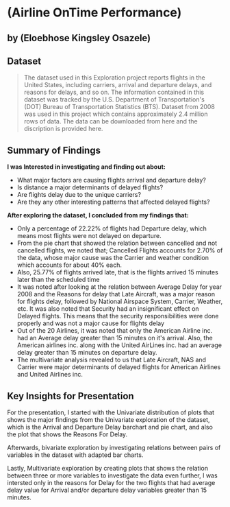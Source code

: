 # (Airline OnTime Performance)
## by (Eloebhose Kingsley Osazele)


## Dataset

>   The dataset used in this Exploration project reports flights in the United States, including carriers, arrival and departure delays, and reasons for delays, and so on. The information contained in this dataset was tracked by the U.S. Department of Transportation's (DOT) Bureau of Transportation Statistics (BTS). Dataset from 2008 was used in this project which contains approximately 2.4 million rows of data. The data can be downloaded from here and the discription is provided here.  


## Summary of Findings

**I was Interested in investigating and finding out about:**

- What major factors are causing flights arrival and departure delay?
- Is distance a major determinants of delayed flights?
- Are flights delay due to the unique carriers?
- Are they any other interesting patterns that affected delayed flights?

**After exploring the dataset, I concluded from my findings that:**

- Only a percentage of 22.22% of flights had Departure delay, which means most flights were not delayed on departure.
- From the pie chart that showed the relation between cancelled and not cancelled flights, we noted that;
Cancelled Flights accounts for 2.70% of the data, whose major cause was the Carrier and weather condition which accounts for about 40% each.
- Also, 25.77% of flights arrived late, that is the flights arrived 15 minutes later than the scheduled time
- It was noted after looking at the relation between Average Delay for year 2008 and the Reasons for delay that Late Aircraft, was a major reason for flights delay, followed by National Airspace System, Carrier, Weather, etc. It was also noted that Security had an insignificant effect on Delayed flights. This means that the security responsibilities were done properly and was not a major cause for flights delay
- Out of the 20 Airlines, it was noted that only the American Airline inc. had an Average delay greater than 15 minutes on it's arrival. Also, the American airlines inc. along with the United AirLines inc. had an average delay greater than 15 minutes on departure delay.
- The multivariate analysis revealed to us that Late Aircraft, NAS and Carrier were major determinants of delayed flights for American Airlines and United Airlines inc.



## Key Insights for Presentation

For the presentation, I started with the Univariate distribution of plots that shows the major findings from the Univariate exploration of the dataset, which is the Arrival and Departure Delay barchart and pie chart, and also the plot that shows the Reasons For Delay.

Afterwards, bivariate exploration by investigating relations between pairs of variables in the dataset with adapted bar charts.

Lastly, Multivariate exploration by creating plots that shows the relation between three or more variables to investigate the data even further, I was intersted only in the reasons for Delay for the two flights that had average delay value for Arrival and/or departure delay variables greater than 15 minutes.